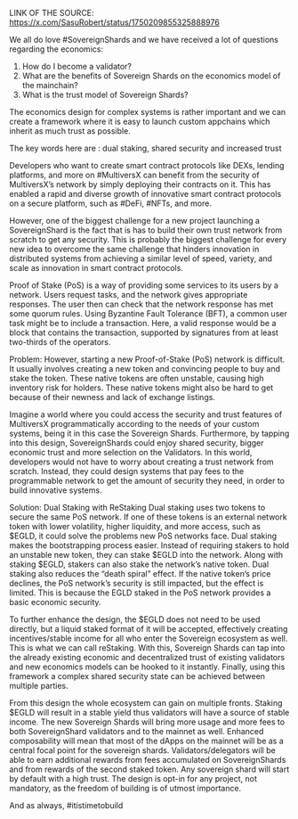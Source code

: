LINK OF THE SOURCE: https://x.com/SasuRobert/status/1750209855325888976

We all do love #SovereignShards and we have received a lot of questions regarding the economics:

1. How do I become a validator?
2. What are the benefits of Sovereign Shards on the economics model of the mainchain?
3. What is the trust model of Sovereign Shards?

The economics design for complex systems is rather important and we can create a framework where it is easy to launch custom appchains which inherit as much trust as possible. 

The key words here are : dual staking, shared security and increased trust

Developers who want to create smart contract protocols like DEXs, lending platforms, and more on #MultiversX can benefit from the security of MultiversX’s network by simply deploying their contracts on it. This has enabled a rapid and diverse growth of innovative smart contract protocols on a secure platform, such as #DeFi, #NFTs, and more.

However, one of the biggest challenge for a new project launching a SovereignShard is the fact that is has to build their own trust network from scratch to get any security. This is probably the biggest challenge for every new idea to overcome the same challenge that hinders innovation in distributed systems from achieving a similar level of speed, variety, and scale as innovation in smart contract protocols.

Proof of Stake (PoS) is a way of providing some services to its users by a network. Users request tasks, and the network gives appropriate responses. The user then can check that the network response has met some quorum rules. Using Byzantine Fault Tolerance (BFT), a common user task might be to include a transaction. Here, a valid response would be a block that contains the transaction, supported by signatures from at least two-thirds of the operators.

Problem:
However, starting a new Proof-of-Stake (PoS) network is difficult. It usually involves creating a new token and convincing people to buy and stake the token. These native tokens are often unstable, causing high inventory risk for holders. These native tokens might also be hard to get because of their newness and lack of exchange listings.

Imagine a world where you could access the security and trust features of MultiversX programmatically according to the needs of your custom systems, being it in this case the Sovereign Shards. Furthermore, by tapping into this design, SovereignShards could enjoy shared security, bigger economic trust and more selection on the Validators. In this world, developers would not have to worry about creating a trust network from scratch. Instead, they could design systems that pay fees to the programmable network to get the amount of security they need, in order to build innovative systems.

Solution: Dual Staking with ReStaking
Dual staking uses two tokens to secure the same PoS network. If one of these tokens is an external network token with lower volatility, higher liquidity, and more access, such as $EGLD, it could solve the problems new PoS networks face. Dual staking makes the bootstrapping process easier. Instead of requiring stakers to hold an unstable new token, they can stake $EGLD into the network. Along with staking $EGLD, stakers can also stake the network’s native token. Dual staking also reduces the “death spiral” effect. If the native token’s price declines, the PoS network’s security is still impacted, but the effect is limited. This is because the EGLD staked in the PoS network provides a basic economic security.

To further enhance the design, the $EGLD does not need to be used directly, but a liquid staked format of it will be accepted, effectively creating incentives/stable income for all who enter the Sovereign ecosystem as well. This is what we can call reStaking. With this,  Sovereign Shards can tap into the already existing economic and decentralized trust of existing validators and new economics models can be hooked to it instantly. Finally, using this framework a complex shared security state can be achieved between multiple parties.

From this design the whole ecosystem can gain on multiple fronts. Staking $EGLD will result in a stable yield thus validators will have a source of stable income. The new Sovereign Shards will bring more usage and more fees to both SovereignShard validators and to the mainnet as well. Enhanced composability will mean that most of the dApps on the mainnet will be as a central focal point for the sovereign shards. Validators/delegators will be able to earn additional rewards from fees accumulated on SovereignShards and from rewards of the second staked token. Any sovereign shard will start by default with a high trust. The design is opt-in for any project, not mandatory, as the freedom of building is of utmost importance.

And as always, #itistimetobuild